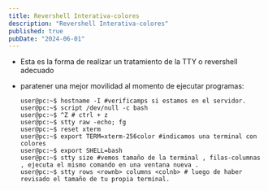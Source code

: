 ```yaml
---
title: Revershell Interativa-colores
description: "Revershell Interativa-colores"
published: true
pubDate: "2024-06-01"
---
```



- Esta es la forma de realizar un tratamiento de la TTY o revershell adecuado
- paratener una mejor movilidad al momento de ejecutar programas:

	```console
	user@pc:~$ hostname -I #verificamps si estamos en el servidor.
	user@pc:~$ script /dev/null -c bash
	user@pc:~$ ^Z # ctrl + z
	user@pc:~$ stty raw -echo; fg
	user@pc:~$ reset xterm
	user@pc:~$ export TERM=xterm-256color #indicamos una terminal con colores
	user@pc:~$ export SHELL=bash
	user@pc:~$ stty size #vemos tamaño de la terminal , filas-columnas , ejecuta el mismo comando en una ventana nueva .
	user@pc:~$ stty rows <rownb> columns <colnb> # luego de haber revisado el tamaño de tu propia terminal.
	```

<span>
<i class="fa fa-copy"></i>
</span>
